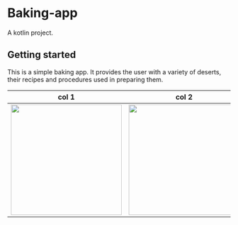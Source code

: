 # Baking-app
A kotlin project. 

## Getting started
This is a simple baking app.
It provides the user with a variety of deserts, their recipes and procedures used in preparing them.

|  col 1  |  col 2  |
|---------|---------|
| <img src="https://drive.google.com/open?id=1DJgfkp0x_qYtESCoAl5LGu7x2ztgQfl_" width="250"> | <img src="https://drive.google.com/open?id=1DIOkT8aHxLnu5SGeKzaiu5JDb3hBMmYU" width="250"> |
